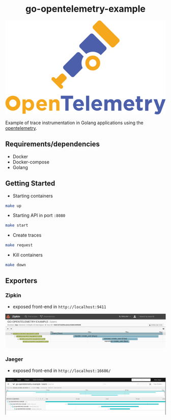 <h1 align="center">go-opentelemetry-example</h1>
<p align="center">
    <img src="_images/opentelemetry.png" />
</p>


Example of trace instrumentation in Golang applications using the [opentelemetry](https://opentelemetry.io/).

## Requirements/dependencies
- Docker
- Docker-compose
- Golang

## Getting Started

- Starting containers

```sh
make up
```

- Starting API in port `:8080`

```sh
make start
```

- Create traces

```sh
make request
```

- Kill containers

```sh
make down
```

## Exporters

### Zipkin

- exposed front-end in `http://localhost:9411`

![zipkin](_images/zipkin.png)

### Jaeger

- exposed front-end in `http://localhost:16686/`

![Jeager](_images/jaeger.png)
